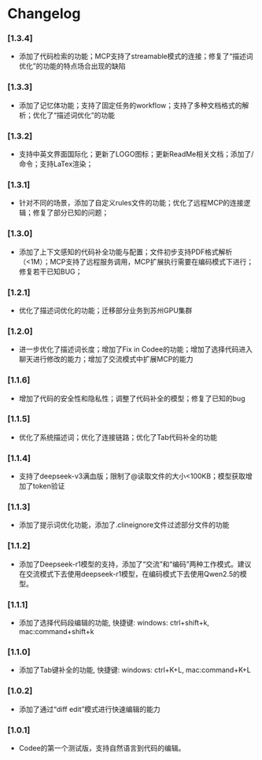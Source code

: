 # Changelog
### [1.3.4]
- 添加了代码检索的功能；MCP支持了streamable模式的连接；修复了“描述词优化”的功能的特点场合出现的缺陷

### [1.3.3]
- 添加了记忆体功能；支持了固定任务的workflow；支持了多种文档格式的解析；优化了“描述词优化”的功能

### [1.3.2]
- 支持中英文界面国际化；更新了LOGO图标；更新ReadMe相关文档；添加了/命令；支持LaTex渲染；

### [1.3.1]
- 针对不同的场景，添加了自定义rules文件的功能；优化了远程MCP的连接逻辑；修复了部分已知的问题；

### [1.3.0]
- 添加了上下文感知的代码补全功能与配置；文件初步支持PDF格式解析（<1M）；MCP支持了远程服务调用，MCP扩展执行需要在编码模式下进行；修复若干已知BUG；

### [1.2.1]
- 优化了描述词优化的功能；迁移部分业务到苏州GPU集群

### [1.2.0]
- 进一步优化了描述词长度；增加了Fix in Codee的功能；增加了选择代码进入聊天进行修改的能力；增加了交流模式中扩展MCP的能力

### [1.1.6]
- 增加了代码的安全性和隐私性；调整了代码补全的模型；修复了已知的bug

### [1.1.5]
- 优化了系统描述词；优化了连接链路；优化了Tab代码补全的功能

### [1.1.4]
- 支持了deepseek-v3满血版；限制了@读取文件的大小<100KB；模型获取增加了token验证

### [1.1.3]
- 添加了提示词优化功能，添加了.clineignore文件过滤部分文件的功能

### [1.1.2]
- 添加了Deepseek-r1模型的支持，添加了“交流”和“编码”两种工作模式。建议在交流模式下去使用deepseek-r1模型，在编码模式下去使用Qwen2.5的模型。

### [1.1.1]
- 添加了选择代码段编辑的功能, 快捷键: windows: ctrl+shift+k,  mac:command+shift+k

### [1.1.0]
- 添加了Tab键补全的功能, 快捷键: windows: ctrl+K+L,  mac:command+K+L

### [1.0.2]
- 添加了通过“diff edit”模式进行快速编辑的能力

### [1.0.1]
- Codee的第一个测试版，支持自然语言到代码的编辑。